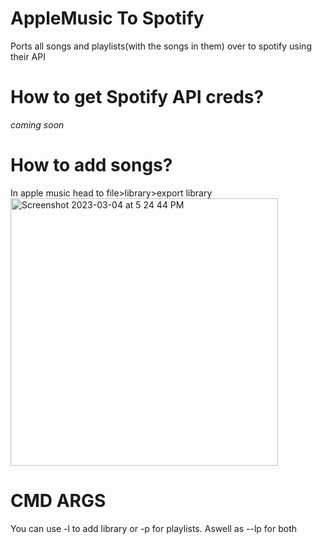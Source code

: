 # AppleMusic To Spotify
Ports all songs and playlists(with the songs in them) over to spotify using their API
# How to get Spotify API creds?
*coming soon*
# How to add songs?
In apple music head to file>library>export library
<img width="428" alt="Screenshot 2023-03-04 at 5 24 44 PM" src="https://user-images.githubusercontent.com/65573215/222931280-9e17230d-afc7-43c3-a5bc-0f7b4a6402f9.png">
# CMD ARGS
You can use -l to add library or -p for playlists. Aswell as --lp for both
